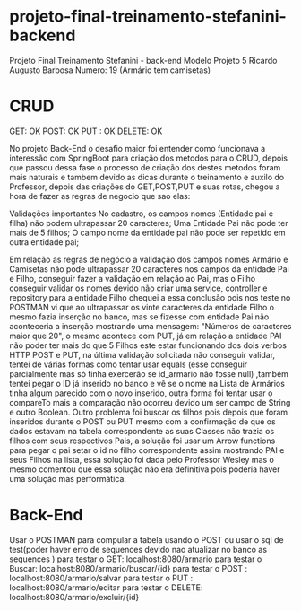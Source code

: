 # projeto-final-treinamento-stefanini-backend
Projeto Final Treinamento Stefanini - back-end Modelo Projeto 5
Ricardo Augusto Barbosa Numero: 19 (Armário tem camisetas)

# CRUD

GET: OK
POST: OK
PUT : OK
DELETE: OK

No projeto Back-End o desafio maior foi entender como funcionava a interessão com SpringBoot para criação dos metodos para o CRUD, depois que passou dessa fase o processo de criação dos destes metodos foram mais naturais e tambem devido as dicas durante o treinamento e auxilo do Professor, depois das criações do GET,POST,PUT e suas rotas, chegou a hora de fazer as regras de negocio que sao elas:

Validações importantes
No cadastro, os campos nomes (Entidade pai e filha) não podem ultrapassar 20 caracteres; 
Uma Entidade Pai não pode ter mais de 5 filhos;
O campo nome da entidade pai não pode ser repetido em outra entidade pai;

Em relação as regras de negócio a validação dos campos nomes Armário e Camisetas não pode ultrapassar 20 caracteres nos campos da entidade Pai e Filho, conseguir fazer a validação em relação ao Pai, mas o Filho conseguir validar os nomes devido não criar uma service, controller e repository para a entidade Filho chequei a essa conclusão pois nos teste no POSTMAN vi que ao ultrapassar os vinte caracteres da entidade Filho o mesmo fazia inserção no banco, mas se fizesse com entidade Pai não aconteceria a inserção mostrando uma mensagem: "Números de caracteres maior que 20", o mesmo acontece com PUT, já em relação a entidade PAI não poder ter mais do que 5 Filhos este estar funcionando dos dois verbos HTTP POST e PUT, na última validação solicitada não conseguir validar, tentei de várias formas como tentar usar equals (esse conseguir parcialmente mas só tinha exercerão se id_armario não fosse null) ,também  tentei pegar o ID já inserido no banco e vê se o nome na Lista de Armários tinha algum parecido com o novo inserido, outra forma foi tentar usar o compareTo mais a comparação não ocorreu devido um ser  campo de String e outro Boolean. Outro problema foi buscar os filhos pois depois que foram inseridos durante o POST ou PUT mesmo com a confirmação de que os dados estavam na tabela correspondente as suas Classes não trazia os filhos com seus respectivos Pais, a solução foi usar um Arrow functions para pegar o pai setar o id no filho correspondente assim mostrando PAI e seus Filhos na lista, essa solução foi dada pelo Professor Wesley mas o mesmo comentou que essa solução não era definitiva pois poderia haver uma solução mas performática.

# Back-End

Usar o POSTMAN para compular a tabela usando o POST ou usar o sql de test(poder haver erro de sequences devido nao atualizar no banco as sequences )
para testar o GET: localhost:8080/armario
para testar o Buscar: localhost:8080/armario/buscar/{id}
para testar o POST : localhost:8080/armario/salvar
para testar o PUT : localhost:8080/armario/editar
para testar o DELETE: localhost:8080/armario/excluir/{id}






